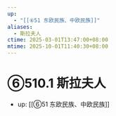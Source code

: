 ```yaml
---
up:
  - "[[⑥51 东欧民族、中欧民族]]"
aliases:
  - 斯拉夫人
ctime: 2025-03-01T13:47:00+08:00
mtime: 2025-10-01T11:40:30+08:00
---
```


# ⑥510.1 斯拉夫人

- up: [[⑥51 东欧民族、中欧民族]]
